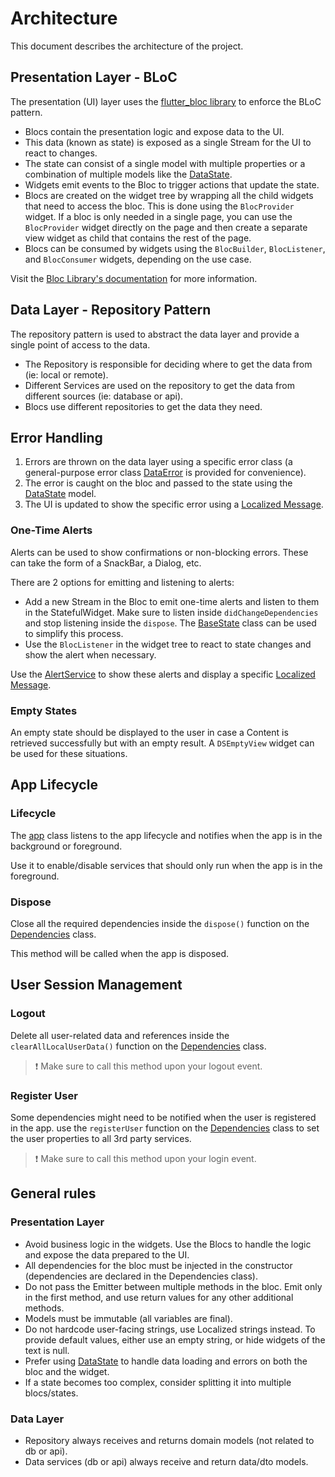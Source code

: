 # Architecture

This document describes the architecture of the project.

## Presentation Layer - BLoC

The presentation (UI) layer uses the [flutter_bloc library](https://pub.dev/packages/flutter_bloc) to enforce the BLoC pattern.

- Blocs contain the presentation logic and expose data to the UI.
- This data (known as state) is exposed as a single Stream for the UI to react to changes.
- The state can consist of a single model with multiple properties or a combination of multiple models like the [DataState](/lib/presentation/shared/util/data_state.dart).
- Widgets emit events to the Bloc to trigger actions that update the state.
- Blocs are created on the widget tree by wrapping all the child widgets that need to access the bloc. This is done using the `BlocProvider` widget. If a bloc is only needed in a single page, you can use the `BlocProvider` widget directly on the page and then create a separate view widget as child that contains the rest of the page.
- Blocs can be consumed by widgets using the `BlocBuilder`, `BlocListener`, and `BlocConsumer` widgets, depending on the use case.

Visit the [Bloc Library's documentation](https://bloclibrary.dev/#/) for more information.

## Data Layer - Repository Pattern

The repository pattern is used to abstract the data layer and provide a single point of access to the data.

- The Repository is responsible for deciding where to get the data from (ie: local or remote).
- Different Services are used on the repository to get the data from different sources (ie: database or api).
- Blocs use different repositories to get the data they need.

## Error Handling

1. Errors are thrown on the data layer using a specific error class (a general-purpose error class [DataError](/lib/data/shared/model/error/data_error.dart) is provided for convenience).
2. The error is caught on the bloc and passed to the state using the [DataState](/lib/presentation/shared/util/data_state.dart) model.
3. The UI is updated to show the specific error using a [Localized Message](/lib/util/extensions/data_error_extension.dart).

### One-Time Alerts

Alerts can be used to show confirmations or non-blocking errors. These can take the form of a SnackBar, a Dialog, etc.

There are 2 options for emitting and listening to alerts:

- Add a new Stream in the Bloc to emit one-time alerts and listen to them in the StatefulWidget. Make sure to listen inside `didChangeDependencies` and stop listening inside the `dispose`. The [BaseState](/lib/presentation/shared/util/base_state.dart) class can be used to simplify this process.
- Use the `BlocListener` in the widget tree to react to state changes and show the alert when necessary.

Use the [AlertService](/lib/presentation/shared/design_system/utils/alert_service.dart) to show these alerts and display a specific [Localized Message](/lib/util/extensions/data_error_extension.dart).

### Empty States

An empty state should be displayed to the user in case a Content is retrieved successfully but with an empty result. A `DSEmptyView` widget can be used for these situations.

## App Lifecycle

### Lifecycle

The [app](/lib/app/app.dart) class listens to the app lifecycle and notifies when the app is in the background or foreground.

Use it to enable/disable services that should only run when the app is in the foreground.

### Dispose

Close all the required dependencies inside the `dispose()` function on the [Dependencies](/lib/util/dependencies.dart) class.

This method will be called when the app is disposed.

## User Session Management

### Logout

Delete all user-related data and references inside the `clearAllLocalUserData()` function on the [Dependencies](/lib/util/dependencies.dart) class.

> ❗️ Make sure to call this method upon your logout event.

### Register User

Some dependencies might need to be notified when the user is registered in the app. use the `registerUser` function on the [Dependencies](/lib/util/dependencies.dart) class to set the user properties to all 3rd party services.
> ❗️ Make sure to call this method upon your login event.

## General rules

### Presentation Layer

- Avoid business logic in the widgets. Use the Blocs to handle the logic and expose the data prepared to the UI.
- All dependencies for the bloc must be injected in the constructor (dependencies are declared in the Dependencies class).
- Do not pass the Emitter between multiple methods in the bloc. Emit only in the first method, and use return values for any other additional methods.
- Models must be immutable (all variables are final).
- Do not hardcode user-facing strings, use Localized strings instead. To provide default values, either use an empty string, or hide widgets of the text is null.
- Prefer using [DataState](/lib/presentation/shared/util/data_state.dart) to handle data loading and errors on both the bloc and the widget.
- If a state becomes too complex, consider splitting it into multiple blocs/states.

### Data Layer

- Repository always receives and returns domain models (not related to db or api).
- Data services (db or api) always receive and return data/dto models.
